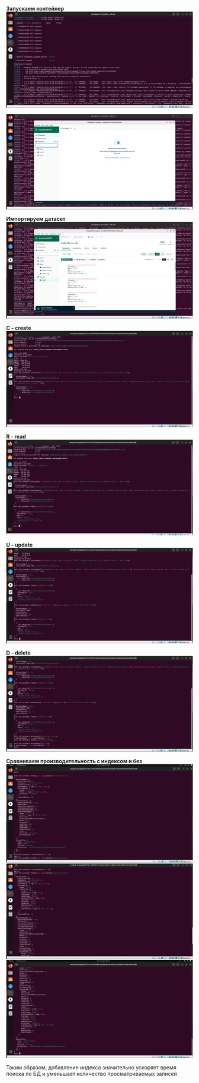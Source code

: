 **Запускаем контейнер**
![docker](png/docker.png)

![mongodb](png/mongodb.png)

**Импортируем датасет**
![import](png/import.png)

**C - create**
![create](png/create.png)

**R - read**
![read](png/read.png)

**U - update**
![update](png/update.png)

**D - delete**
![delete](png/delete.png)

**Сравниваем производительность с индексом и без**
![idx1](png/idx1.png)
![idx2](png/idx2.png)
![idx3](png/idx3.png)

Таким образом, добавление индекса значительно ускоряет время поиска по БД и уменьшает количество просматриваемых записей
